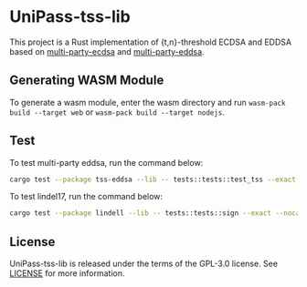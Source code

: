 # UniPass-tss-lib

This project is a Rust implementation of {t,n}-threshold ECDSA and EDDSA based on [multi-party-ecdsa](https://github.com/ZenGo-X/multi-party-ecdsa) and [multi-party-eddsa](https://github.com/ZenGo-X/multi-party-eddsa).

## Generating WASM Module

To generate a wasm module, enter the wasm directory and run `wasm-pack build --target web` or `wasm-pack build --target nodejs`.

## Test

To test multi-party eddsa, run the command below:

```sh
cargo test --package tss-eddsa --lib -- tests::tests::test_tss --exact --nocapture
```

To test lindel17, run the command below:

```sh
cargo test --package lindell --lib -- tests::tests::sign --exact --nocapture
```

## License

UniPass-tss-lib is released under the terms of the GPL-3.0 license. See [LICENSE](LICENSE) for more information.